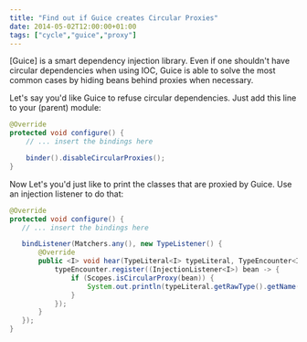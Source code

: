 ```yaml
---
title: "Find out if Guice creates Circular Proxies"
date: 2014-05-02T12:00:00+01:00
tags: ["cycle","guice","proxy"]
---
```


[Guice] is a smart dependency injection library. Even if one shouldn't have circular dependencies when using IOC, Guice is able to solve the most common cases by hiding beans behind proxies when necessary.

Let's say you'd like Guice to refuse circular dependencies. Just add this line to your (parent) module:

```java
@Override
protected void configure() {
    // ... insert the bindings here

    binder().disableCircularProxies();
}
```

Now Let's you'd just like to print the classes that are proxied by Guice. Use an injection listener to do that:

```java
@Override
protected void configure() {
   // ... insert the bindings here

   bindListener(Matchers.any(), new TypeListener() {
       @Override
       public <I> void hear(TypeLiteral<I> typeLiteral, TypeEncounter<I> typeEncounter) {
           typeEncounter.register((InjectionListener<I>) bean -> {
               if (Scopes.isCircularProxy(bean)) {
                   System.out.println(typeLiteral.getRawType().getName());
               }
           });
       }
   });
}
```

